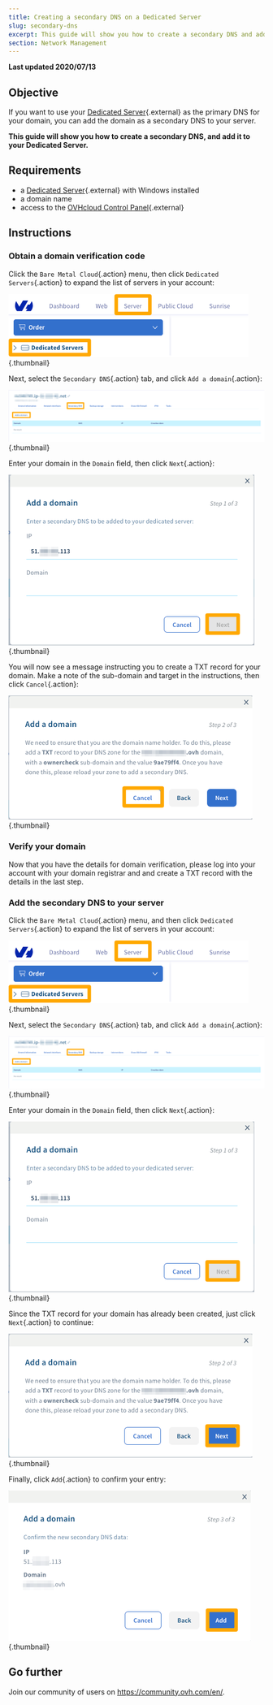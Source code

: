 ```yaml
---
title: Creating a secondary DNS on a Dedicated Server
slug: secondary-dns
excerpt: This guide will show you how to create a secondary DNS and add it to your Dedicated Server
section: Network Management
---
```


**Last updated 2020/07/13**

## Objective

If you want to use your [Dedicated Server](https://www.ovh.com/world/dedicated-servers/){.external} as the primary DNS for your domain, you can add the domain as a secondary DNS to your server.

**This guide will show you how to create a secondary DNS, and add it to your Dedicated Server.**

## Requirements

* a [Dedicated Server](https://www.ovh.com/world/dedicated-servers/){.external} with Windows installed
* a domain name
* access to the [OVHcloud Control Panel](https://ca.ovh.com/auth/?action=gotomanager){.external}


## Instructions

### Obtain a domain verification code

Click the `Bare Metal Cloud`{.action} menu, then click `Dedicated Servers`{.action} to expand the list of servers in your account:

![Secondary DNS](images/dns2-01_2020.png){.thumbnail}

Next, select the `Secondary DNS`{.action} tab, and click `Add a domain`{.action}:

![Secondary DNS](images/dns2-02_2020.png){.thumbnail}

Enter your domain in the `Domain` field, then click `Next`{.action}:

![Secondary DNS](images/dns2-03_2020.png){.thumbnail}

You will now see a message instructing you to create a TXT record for your domain. Make a note of the sub-domain and target in the instructions, then click `Cancel`{.action}:

![Secondary DNS](images/dns2-04a_2020.png){.thumbnail}

### Verify your domain

Now that you have the details for domain verification, please log into your account with your domain registrar and and create a TXT record with the details in the last step.


### Add the secondary DNS to your server

Click the `Bare Metal Cloud`{.action} menu, and then click `Dedicated Servers`{.action} to expand the list of servers in your account:

![Secondary DNS](images/dns2-01_2020.png){.thumbnail}

Next, select the `Secondary DNS`{.action} tab, and click `Add a domain`{.action}:

![Secondary DNS](images/dns2-02_2020.png){.thumbnail}

Enter your domain in the `Domain` field, then click `Next`{.action}:

![Secondary DNS](images/dns2-03_2020.png){.thumbnail}

Since the TXT record for your domain has already been created, just click `Next`{.action} to continue:

![Secondary DNS](images/dns2-04b_2020.png){.thumbnail}

Finally, click `Add`{.action} to confirm your entry:

![Secondary DNS](images/dns2-05_2020.png){.thumbnail}

## Go further

Join our community of users on <https://community.ovh.com/en/>.
